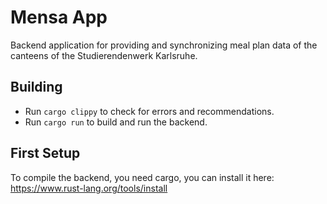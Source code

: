 # Mensa App
Backend application for providing and synchronizing meal plan data of the canteens of the Studierendenwerk Karlsruhe.

## Building
- Run `cargo clippy` to check for errors and recommendations.
- Run `cargo run` to build and run the backend.


## First Setup
To compile the backend, you need cargo, you can install it here: https://www.rust-lang.org/tools/install